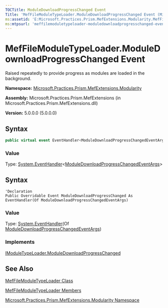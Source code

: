 ```yaml
---
TOCTitle: ModuleDownloadProgressChanged Event
Title: 'MefFileModuleTypeLoader.ModuleDownloadProgressChanged Event (Microsoft.Practices.Prism.MefExtensions.Modularity)'
ms:assetid: 'E:Microsoft.Practices.Prism.MefExtensions.Modularity.MefFileModuleTypeLoader.ModuleDownloadProgressChanged'
ms:mtpsurl: 'meffilemoduletypeloader-moduledownloadprogresschanged-event-mspp-mefextensions-modularity.md'
---
```


# MefFileModuleTypeLoader.ModuleDownloadProgressChanged Event

Raised repeatedly to provide progress as modules are loaded in the background.

**Namespace:** [Microsoft.Practices.Prism.MefExtensions.Modularity](https://msdn.microsoft.com/library/microsoft.practices.prism.mefextensions.modularity)

**Assembly:** Microsoft.Practices.Prism.MefExtensions (in Microsoft.Practices.Prism.MefExtensions.dll)

**Version:** 5.0.0.0 (5.0.0.0)

## Syntax

```C#
public virtual event EventHandler<ModuleDownloadProgressChangedEventArgs> ModuleDownloadProgressChanged
```

### Value

Type: [System.EventHandler](http://msdn.microsoft.com/en-us/library/db0etb8x)&lt;[ModuleDownloadProgressChangedEventArgs](moduledownloadprogresschangedeventargs-class-mspp-modularity)&gt;

## Syntax

```VB
'Declaration
Public Overridable Event ModuleDownloadProgressChanged As EventHandler(Of ModuleDownloadProgressChangedEventArgs)
```

### Value

Type: [System.EventHandler](http://msdn.microsoft.com/en-us/library/db0etb8x)(Of [ModuleDownloadProgressChangedEventArgs](moduledownloadprogresschangedeventargs-class-mspp-modularity))

### Implements

[IModuleTypeLoader.ModuleDownloadProgressChanged](imoduletypeloader-moduledownloadprogresschanged-event-mspp-modularity)

## See Also

[MefFileModuleTypeLoader Class](meffilemoduletypeloader-class-mspp-mefextensions-modularity)

[MefFileModuleTypeLoader Members](meffilemoduletypeloader-members-mspp-mefextensions-modularity)

[Microsoft.Practices.Prism.MefExtensions.Modularity Namespace](mspp-mefextensions-modularity-namespace)
